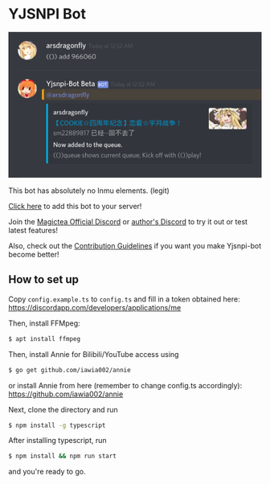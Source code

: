 # YJSNPI Bot

![example](example.png)

This bot has absolutely no Inmu elements. (legit)

[Click here](https://discordbots.org/bot/479293634831843328) to add this bot to your server!

Join the [Magictea Official Discord](https://discord.gg/8RVjgt4) or [author's Discord](https://discord.gg/7sWkRg2) to try it out or test latest features!

Also, check out the [Contribution Guidelines](./CONTRIBUTING.md) if you want you make Yjsnpi-bot become better!

## How to set up

Copy `config.example.ts` to `config.ts` and fill in a token obtained here:
<https://discordapp.com/developers/applications/me>

Then, install FFMpeg:
```bash
$ apt install ffmpeg
```

Then, install Annie for Bilibili/YouTube access using 

```bash
$ go get github.com/iawia002/annie
```

or install Annie from here (remember to change config.ts accordingly): <https://github.com/iawia002/annie>

Next, clone the directory and run

```bash
$ npm install -g typescript
```

After installing typescript, run

```bash
$ npm install && npm run start
```

and you're ready to go.
